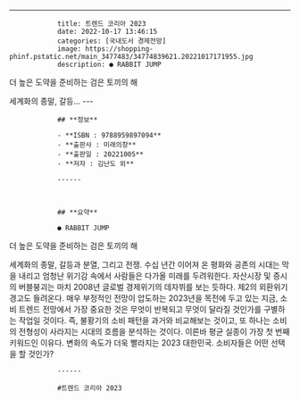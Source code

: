 ---
				title: 트렌드 코리아 2023
				date: 2022-10-17 13:46:15
				categories: [국내도서 경제전망]
				image: https://shopping-phinf.pstatic.net/main_3477483/34774839621.20221017171955.jpg
				description: ● RABBIT JUMP 
더 높은 도약을 준비하는 검은 토끼의 해

세계화의 종말, 갈등...
				---

				## **정보**

				- **ISBN : 9788959897094**
				- **출판사 : 미래의창**
				- **출판일 : 20221005**
				- **저자 : 김난도 외**

				------



				## **요약**

				● RABBIT JUMP 
더 높은 도약을 준비하는 검은 토끼의 해

세계화의 종말, 갈등과 분열, 그리고 전쟁. 수십 년간 이어져 온 평화와 공존의 시대는 막을 내리고 엄청난 위기감 속에서 사람들은 다가올 미래를 두려워한다. 자산시장 및 증시의 버블붕괴는 마치 2008년 글로벌 경제위기의 데자뷔를 보는 듯하다. 제2의 외환위기 경고도 들려온다. 매우 부정적인 전망이 압도하는 2023년을 목전에 두고 있는 지금, 소비 트렌드 전망에서 가장 중요한 것은 무엇이 반복되고 무엇이 달라질 것인가를 구별하는 작업일 것이다. 즉, 불황기의 소비 패턴을 과거와 비교해보는 것이고, 또 하나는 소비의 전형성이 사라지는 시대의 흐름을 분석하는 것이다. 이른바 평균 실종이 가장 첫 번째 키워드인 이유다. 변화의 속도가 더욱 빨라지는 2023 대한민국. 소비자들은 어떤 선택을 할 것인가?

				------

				#트렌드 코리아 2023



				